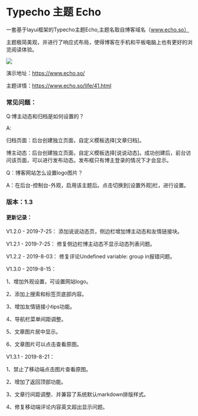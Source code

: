 # Typecho 主题 Echo

一套基于layui框架的Typecho主题Echo,主题名取自博客域名（www.echo.so）

主题极简美观，并进行了响应式布局，使得博客在手机和平板电脑上也有更好的浏览阅读体验。

![](https://www.echo.so/typecho-echo.png)

演示地址：https://www.echo.so/

主题详情：https://www.echo.so/life/41.html

### 常见问题：

Q:博主动态和归档是如何设置的？

A:

归档页面：后台创建独立页面，自定义模板选择[文章归档]。

博主动态：后台创建独立页面，自定义模板选择[说说动态]。成功创建后，前台访问该页面，可以进行发布动态。发布框只有博主登录的情况下才会显示。

Q：博客网站怎么设置logo图片？

A：在后台-控制台-外观，启用该主题后。点击切换到[设置外观]栏，进行设置。

### 版本：1.3

#### 更新记录：

V1.2.0 - 2019-7-25： 添加说说动态页，侧边栏增加博主动态和友情链接块。

V1.2.1 - 2019-7-25： 修复侧边栏博主动态不显示动态列表问题。

V1.2.2 - 2019-8-03： 修复评论Undefined variable: group in报错问题。

V1.3.0 - 2019-8-15： 

1、增加外观设置，可设置网站logo。

2、添加上搜索和标签页底部内容。

3、增加友情链接小tips功能。

4、导航栏菜单间距调整。

5、文章图片居中显示。

6、文章图片可以点击查看原图。

V1.3.1 - 2019-8-21： 

1、禁止了移动端点击图片查看原图。

2、增加了返回顶部功能。

3、文章行间距调整、并兼容了系统默认markdown排版样式。

4、修复移动端评论内容英文超出显示问题。
